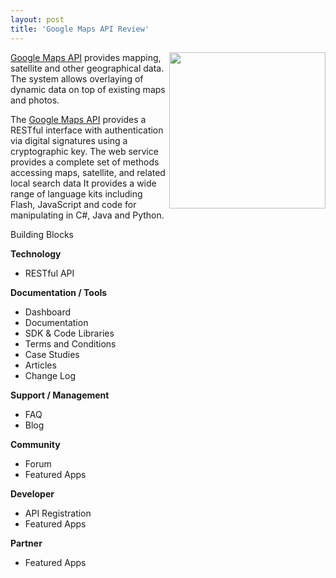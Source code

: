 ```yaml
---
layout: post
title: 'Google Maps API Review'
---
```

<img src="http://www.masternewmedia.org/images/Google_maps_candlestick_map.gif" alt="" width="250" align="right" /><a href="http://code.google.com/apis/maps/index.html" target="_blank">Google Maps API</a> provides mapping, satellite and other geographical data.  The system allows overlaying of dynamic data on top of existing maps and photos.<p></p>
The <a href="http://code.google.com/apis/maps/index.html" target="_blank">Google Maps API</a> provides a RESTful interface with authentication via digital signatures using a cryptographic key.  The web service provides a complete set of methods accessing maps, satellite, and related local search data  It provides a wide range of language kits including Flash, JavaScript and code for manipulating in C#, Java and Python.<p></p>
Building Blocks<p></p>
<strong>Technology</strong>
<ul class="mainlist">
	<li>RESTful API</li>
</ul>
<strong>Documentation / Tools</strong>
<ul class="mainlist">
	<li>Dashboard</li>
	<li>Documentation</li>
	<li>SDK &amp; Code Libraries</li>
	<li>Terms and Conditions</li>
	<li>Case Studies</li>
	<li>Articles</li>
	<li>Change Log</li>
</ul>
<strong>Support / Management</strong>
<ul class="mainlist">
	<li>FAQ</li>
	<li>Blog</li>
</ul>
<strong>Community</strong>
<ul class="mainlist">
	<li>Forum</li>
	<li>Featured Apps</li>
</ul>
<strong>Developer</strong>
<ul class="mainlist">
	<li>API Registration</li>
	<li>Featured Apps</li>
</ul>
<strong>Partner</strong>
<ul class="mainlist">
	<li>Featured Apps</li>
</ul>